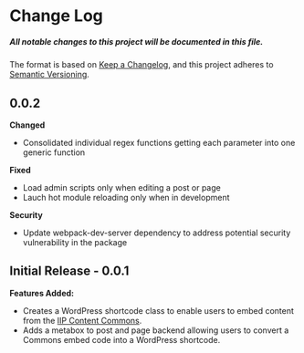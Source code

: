 # Change Log
##### All notable changes to this project will be documented in this file.

The format is based on [Keep a Changelog](https://keepachangelog.com/en/1.0.0/),
and this project adheres to [Semantic Versioning](https://semver.org/spec/v2.0.0.html).

## 0.0.2

**Changed**

- Consolidated individual regex functions getting each parameter into one generic function

**Fixed**

- Load admin scripts only when editing a post or page
- Lauch hot module reloading only when in development

**Security**

- Update webpack-dev-server dependency to address potential security vulnerability in the package

## Initial Release - 0.0.1

**Features Added:**

- Creates a WordPress shortcode class to enable users to embed content from the [IIP Content Commons](https://commons.america.gov/).
- Adds a metabox to post and page backend allowing users to convert a Commons embed code into a WordPress shortcode.